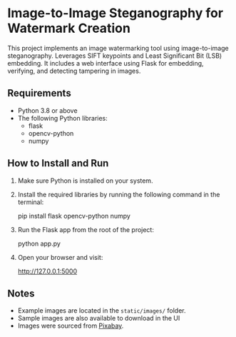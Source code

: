 # Image-to-Image Steganography for Watermark Creation

This project implements an image watermarking tool using image-to-image steganography. Leverages SIFT keypoints and Least Significant Bit (LSB) embedding. It includes a web interface using Flask for embedding, verifying, and detecting tampering in images.

## Requirements

- Python 3.8 or above
- The following Python libraries:
  - flask
  - opencv-python
  - numpy

## How to Install and Run

1. Make sure Python is installed on your system.

2. Install the required libraries by running the following command in the terminal:

   pip install flask opencv-python numpy

4. Run the Flask app from the root of the project:

   python app.py

5. Open your browser and visit:

   http://127.0.0.1:5000

## Notes

- Example images are located in the `static/images/` folder.
- Sample images are also available to download in the UI
- Images were sourced from [Pixabay](https://pixabay.com/).